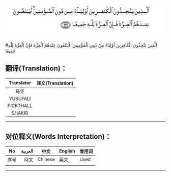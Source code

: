 ![004:139](images/004_139.gif)

#الَّذِينَ يَتَّخِذُونَ الْكَافِرِينَ أَوْلِيَاءَ مِنْ دُونِ الْمُؤْمِنِينَ ۚ أَيَبْتَغُونَ عِنْدَهُمُ الْعِزَّةَ فَإِنَّ الْعِزَّةَ لِلَّهِ جَمِيعًا 

## 

## 翻译(Translation)：

| Translator | 译文(Translation) |
| :--------: | ----------------- |
|    马坚    |                   |
|  YUSUFALI  |                   |
| PICKTHALL  |                   |
|   SHAKIR   |                   |

---

## 对位释义(Words Interpretation)：

| No   | العربية | 中文    | English | 曾用词 |
| ---- | ------: | ------- | ------- | ------ |
| 序号 |    阿文 | Chinese | 英文    | Used   |
|      |         |         |         |        |

---
